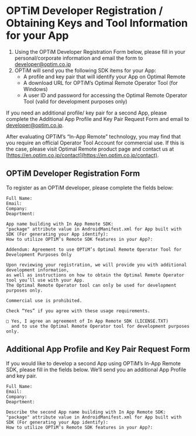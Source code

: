 # OPTiM Developer Registration / Obtaining Keys and Tool Information for your App

 1. Using the OPTiM Developer Registration Form below, please fill in your personal/corporate information and email the form to [developer@optim.co.jp](developer@optim.co.jp)
 2. OPTiM will send you the following SDK items for your App:
     - A profile and key pair that will identify your App on Optimal Remote
     - A download URL for OPTiM’s Optimal Remote Operator Tool (for Windows)
     - A user ID and password for accessing the Optimal Remote Operator Tool (valid for development purposes only)

If you need an additional profile/ key pair for a second App,
please complete the Additional App Profile and Key Pair Request Form
and email to [developer@optim.co.jp](developer@optim.co.jp).

After evaluating OPTiM’s “In-App Remote” technology,
you may find that you require an official Operator Tool Account for commercial use.
If this is the case, please visit Optimal Remote product page
and contact us at [https://en.optim.co.jp/contact](https://en.optim.co.jp/contact).


## OPTiM Developer Registration Form

To register as an OPTiM developer, please complete the fields below: 

```
Full Name:
Email:
Company:
Deaprtment:

App name building with In App Remote SDK:
"package" attribute value in AndroidManifest.xml for App built with SDK (For generating your App identify):
How to utilize OPTiM’s Remote SDK features in your App?:

Addendum: Agreement to use OPTiM’s Optimal Remote Operator Tool for Development Purposes Only

Upon reviewing your registration, we will provide you with additional development information,
as well as instructions on how to obtain the Optimal Remote Operator tool you’ll use with your App.
The Optimal Remote Operator tool can only be used for development purposes only. 

Commercial use is prohibited.

Check “Yes” if you agree with these usage requirements. 

□ Yes, I agree an agreement of In App Remote SDK (LICENSE.TXT)
  and to use the Optimal Remote Operator tool for development purposes only.

```

## Additional App Profile and Key Pair Request Form

If you would like to develop a second App using OPTiM’s In-App Remote SDK,
please fill in the fields below. We’ll send you an additional App Profile and key pair.

```
Full Name:
Email:
Company:
Deaprtment:

Describe the second App name building with In App Remote SDK:
"package" attribute value in AndroidManifest.xml for App built with SDK (For generating your App identify):
How to utilize OPTiM’s Remote SDK features in your App?:

```

